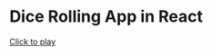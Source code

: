 <h1> Dice Rolling App in React</h1>
<a href = "https://dice-roll-blond.vercel.app/">Click to play</a>
